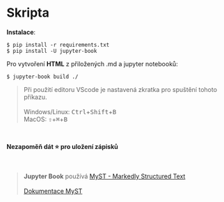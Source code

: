 # Skripta

**Instalace**:

```
$ pip install -r requirements.txt
$ pip install -U jupyter-book
```

Pro vytvoření **HTML** z přiložených .md a jupyter notebooků:

```
$ jupyter-book build ./
```

>Při použití editoru VScode je nastavená zkratka pro spuštění tohoto příkazu.
><br><br>
Windows/Linux: <kbd>Ctrl</kbd>+<kbd>Shift</kbd>+<kbd>B</kbd>
<br> MacOS: <kbd>⇧</kbd>+<kbd>⌘</kbd>+<kbd>B</kbd>

<br>

**Nezapoměň dát :star: pro uložení zápisků** 

<br>

> **Jupyter Book** používá [MyST - Markedly Structured Text](https://myst-parser.readthedocs.io/en/latest/)
>  <br> <br> [Dokumentace MyST](https://jupyterbook.org/en/stable/reference/cheats)
